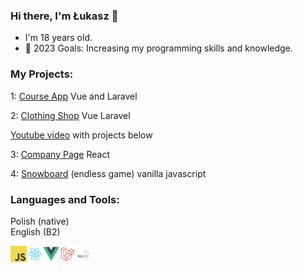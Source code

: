 ### Hi there, I'm Łukasz 👋 
- I'm 18 years old.
- 🥅 2023 Goals: Increasing my programming skills and knowledge.

### My Projects:

1: <a href="https://github.com/gabenn/CourseApp">Course App</a>
Vue and Laravel

2: <a href="https://github.com/gabenn/shopPro">Clothing Shop</a> Vue Laravel

<a href="https://www.youtube.com/watch?v=dGjGtWjk9E0">Youtube video</a> with projects below

3: <a href="https://github.com/gabenn/alarmsys">Company Page</a> React

4: <a href="https://github.com/gabenn/Snowboard-Game">Snowboard</a> (endless game) vanilla javascript
### Languages and Tools:

Polish (native)<br/>
English (B2)<br/>

<img align="left" alt="JavaScript" width="26px" src="https://raw.githubusercontent.com/github/explore/80688e429a7d4ef2fca1e82350fe8e3517d3494d/topics/javascript/javascript.png" />
<img align="left" alt="React" width="26px" src="https://raw.githubusercontent.com/github/explore/80688e429a7d4ef2fca1e82350fe8e3517d3494d/topics/react/react.png" />
<img align="left" alt="Vue" width="26px" src="https://raw.githubusercontent.com/github/explore/80688e429a7d4ef2fca1e82350fe8e3517d3494d/topics/vue/vue.png" />
<img align="left" alt="Laravel" width="26px" src="https://raw.githubusercontent.com/github/explore/80688e429a7d4ef2fca1e82350fe8e3517d3494d/topics/laravel/laravel.png" />
<img align="left" alt="MySQL" width="26px" src="https://raw.githubusercontent.com/github/explore/80688e429a7d4ef2fca1e82350fe8e3517d3494d/topics/mysql/mysql.png" />

